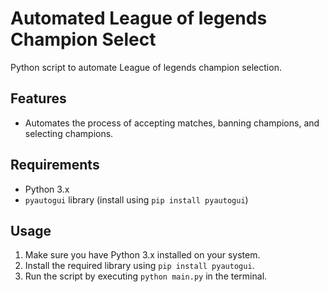 # Automated League of legends Champion Select

Python script to automate League of legends champion selection.

## Features

- Automates the process of accepting matches, banning champions, and selecting champions.

## Requirements

- Python 3.x
- `pyautogui` library (install using `pip install pyautogui`)

## Usage

1. Make sure you have Python 3.x installed on your system.
2. Install the required library using `pip install pyautogui`.
3. Run the script by executing `python main.py` in the terminal.